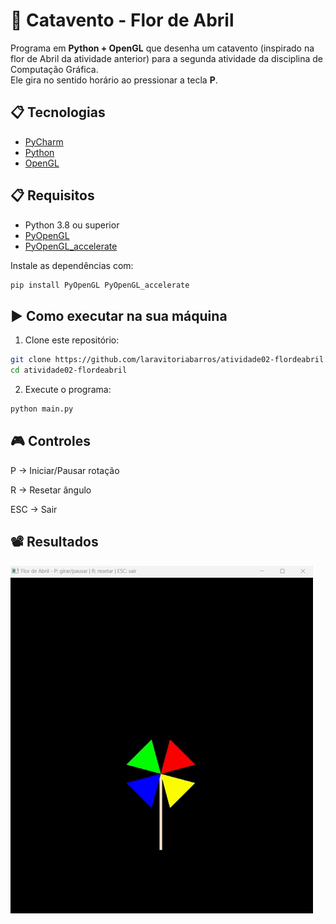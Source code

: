# 🌸 Catavento - Flor de Abril

Programa em **Python + OpenGL** que desenha um catavento (inspirado na flor de Abril da atividade anterior) para a segunda atividade da disciplina de Computação Gráfica.  
Ele gira no sentido horário ao pressionar a tecla **P**.

## 📋 Tecnologias

- [PyCharm](https://www.jetbrains.com/pycharm/)
- [Python](https://www.python.org/)
- [OpenGL](https://www.opengl.org/)

## 📋 Requisitos

- Python 3.8 ou superior
- [PyOpenGL](http://pyopengl.sourceforge.net/)
- [PyOpenGL_accelerate](https://pypi.org/project/PyOpenGL-accelerate/)

Instale as dependências com:

```bash 
pip install PyOpenGL PyOpenGL_accelerate
```

## ▶️ Como executar na sua máquina 

1. Clone este repositório:

```bash 
git clone https://github.com/laravitoriabarros/atividade02-flordeabril.git
cd atividade02-flordeabril
```

2. Execute o programa:

```bash
python main.py
```

## 🎮 Controles

P → Iniciar/Pausar rotação

R → Resetar ângulo

ESC → Sair

## 📽️ Resultados

![Demonstração da Flor de Abril](media/exemplo-flordeabril.gif)


